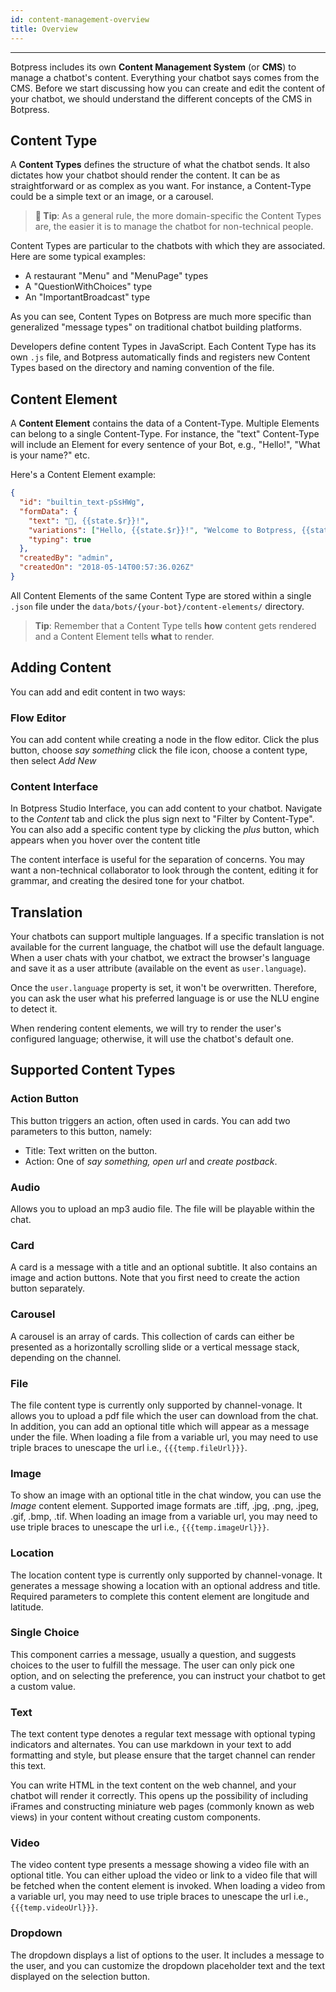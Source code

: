 ```yaml
---
id: content-management-overview
title: Overview
---
```


---------------

Botpress includes its own **Content Management System** (or **CMS**) to manage a chatbot's content. Everything your chatbot says comes from the CMS. Before we start discussing how you can create and edit the content of your chatbot, we should understand the different concepts of the CMS in Botpress.

## Content Type

A **Content Types** defines the structure of what the chatbot sends. It also dictates how your chatbot should render the content. It can be as straightforward or as complex as you want. For instance, a Content-Type could be a simple text or an image, or a carousel. 

> **🌟 Tip**: As a general rule, the more domain-specific the Content Types are, the easier it is to manage the chatbot for non-technical people.

Content Types are particular to the chatbots with which they are associated. Here are some typical examples:

- A restaurant "Menu" and "MenuPage" types
- A "QuestionWithChoices" type
- An "ImportantBroadcast" type

As you can see, Content Types on Botpress are much more specific than generalized "message types" on traditional chatbot building platforms.

Developers define content Types in JavaScript. Each Content Type has its own `.js` file, and Botpress automatically finds and registers new Content Types based on the directory and naming convention of the file.

## Content Element

A **Content Element** contains the data of a Content-Type. Multiple Elements can belong to a single Content-Type. For instance, the "text" Content-Type will include an Element for every sentence of your Bot, e.g., "Hello!", "What is your name?" etc.

Here's a Content Element example:

```json
{
  "id": "builtin_text-pSsHWg",
  "formData": {
    "text": "👋, {{state.$r}}!",
    "variations": ["Hello, {{state.$r}}!", "Welcome to Botpress, {{state.$r}}!"],
    "typing": true
  },
  "createdBy": "admin",
  "createdOn": "2018-05-14T00:57:36.026Z"
}
```

All Content Elements of the same Content Type are stored within a single `.json` file under the `data/bots/{your-bot}/content-elements/` directory.

> **Tip**: Remember that a Content Type tells **how** content gets rendered and a Content Element tells **what** to render.

## Adding Content
You can add and edit content in two ways:

### Flow Editor
You can add content while creating a node in the flow editor. Click the plus button, choose _say something_ click the file icon, choose a content type, then select _Add New_


### Content Interface
In Botpress Studio Interface, you can add content to your chatbot. Navigate to the _Content_ tab and click the plus sign next to "Filter by Content-Type". You can also add a specific content type by clicking the _plus_ button, which appears when you hover over the content title

The content interface is useful for the separation of concerns. You may want a non-technical collaborator to look through the content, editing it for grammar, and creating the desired tone for your chatbot.

## Translation

Your chatbots can support multiple languages. If a specific translation is not available for the current language, the chatbot will use the default language. When a user chats with your chatbot, we extract the browser's language and save it as a user attribute (available on the event as `user.language`).

Once the `user.language` property is set, it won't be overwritten. Therefore, you can ask the user what his preferred language is or use the NLU engine to detect it.

When rendering content elements, we will try to render the user's configured language; otherwise, it will use the chatbot's default one.

## Supported Content Types

### Action Button
This button triggers an action, often used in cards. You can add two parameters to this button, namely:
- Title: Text written on the button.
- Action: One of _say something, open url_ and _create postback_.

### Audio
Allows you to upload an mp3 audio file. The file will be playable within the chat.

### Card
A card is a message with a title and an optional subtitle. It also contains an image and action buttons. Note that you first need to create the action button separately.

### Carousel
A carousel is an array of cards. This collection of cards can either be presented as a horizontally scrolling slide or a vertical message stack, depending on the channel.

### File
The file content type is currently only supported by channel-vonage. It allows you to upload a pdf file which the user can download from the chat. In addition, you can add an optional title which will appear as a message under the file. When loading a file from a variable url, you may need to use triple braces to unescape the url i.e., ```{{{temp.fileUrl}}}```.

### Image
To show an image with an optional title in the chat window, you can use the _Image_ content element. Supported image formats are .tiff, .jpg, .png, .jpeg, .gif, .bmp, .tif. When loading an image from a variable url, you may need to use triple braces to unescape the url i.e., ```{{{temp.imageUrl}}}```.

### Location
The location content type is currently only supported by channel-vonage. It generates a message showing a location with an optional address and title. Required parameters to complete this content element are longitude and latitude.

### Single Choice
This component carries a message, usually a question, and suggests choices to the user to fulfill the message. The user can only pick one option, and on selecting the preference, you can instruct your chatbot to get a custom value.

### Text
The text content type denotes a regular text message with optional typing indicators and alternates. You can use markdown in your text to add formatting and style, but please ensure that the target channel can render this text. 

You can write HTML in the text content on the web channel, and your chatbot will render it correctly. This opens up the possibility of including iFrames and constructing miniature web pages (commonly known as web views) in your content without creating custom components.

### Video
The video content type presents a message showing a video file with an optional title. You can either upload the video or link to a video file that will be fetched when the content element is invoked. When loading a video from a variable url, you may need to use triple braces to unescape the url i.e., ```{{{temp.videoUrl}}}```.

### Dropdown 
The dropdown displays a list of options to the user. It includes a message to the user, and you can customize the dropdown placeholder text and the text displayed on the selection button.
